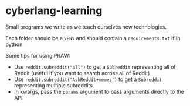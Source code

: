 # cyberlang-learning

Small programs we write as we teach ourselves new technologies.

Each folder should be a `VENV` and should contain a `requirements.txt` if in python.

Some tips for using PRAW:
- Use `reddit.subreddit("all")` to get a `Subreddit` representing all of Reddit
    (useful if you want to search across all of Reddit)
- Use `reddit.subreddit("AskReddit+memes")` to get a `Subreddit` representing
  multiple subreddits
- In kwargs, pass the `params` argument to pass arguments directly to the API
